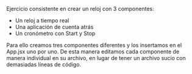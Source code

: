 Ejercicio consistente en crear un reloj con 3 componentes:
- Un reloj a tiempo real
- Una aplicación de cuenta atrás
- Un cronómetro con Start y Stop

Para ello creamos tres componentes diferentes y los insertamos en el App.jsx uno por uno. 
De esta manera editamos cada componente de manera individual en su archivo, en lugar de tener un archivo sucio con demasiadas líneas de código.
